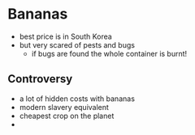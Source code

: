 # Bananas
- best price is in South Korea
- but very scared of pests and bugs
	- if bugs are found the whole container is burnt!
## Controversy
- a lot of hidden costs with bananas
- modern slavery equivalent
- cheapest crop on the planet
- 